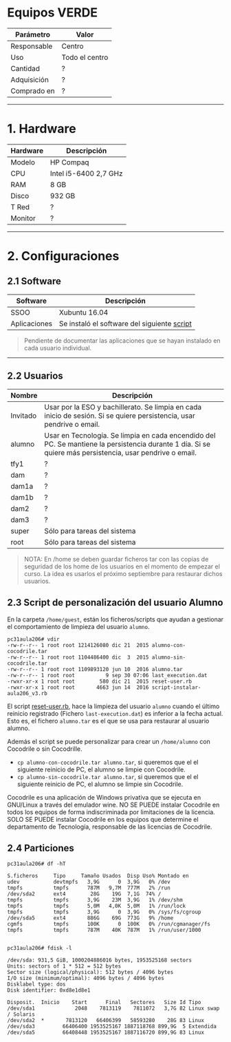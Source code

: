 
# Equipos VERDE

| Parámetro   | Valor          |
| ----------- | -------------- |
| Responsable | Centro         |
| Uso         | Todo el centro |
| Cantidad    | ?              |
| Adquisición | ?              |
| Comprado en | ?              |

---

# 1. Hardware

| Hardware | Descripción           |
| -------- | --------------------- |
| Modelo   | HP Compaq             |
| CPU      | Intel i5-6400 2,7 GHz |
| RAM      | 8 GB                  |
| Disco    | 932 GB |
| T Red    | ? |
| Monitor  | ? |

---

# 2. Configuraciones

## 2.1 Software

| Software | Descripción   |
| -------- | ------------- |
| SSOO     | Xubuntu 16.04 |
| Aplicaciones | Se instaló el software del siguiente [script](./files/script-instalar-aula206_v3.rb) |

> Pendiente de documentar las aplicaciones que se hayan instalado en cada usuario individual.

---

## 2.2 Usuarios

| Nombre   | Descripción |
| -------- | ----------- |
| Invitado | Usar por la ESO y bachillerato. Se limpia en cada inicio de sesión. Si se quiere persistencia, usar pendrive o email. |
| alumno   | Usar en Tecnología. Se limpia en cada encendido del PC. Se mantiene la persistencia durante 1 día. Si se quiere más persistencia, usar pendrive o email. |
| tfy1     | ? |
| dam      | ? |
| dam1a    | ? |
| dam1b    | ? |
| dam2     | ? |
| dam3     | ? |
| super    | Sólo para tareas del sistema |
| root     | Sólo para tareas del sistema |

> NOTA: En /home se deben guardar ficheros tar con las copias de seguridad de los home de los usuarios en el momento de empezar el curso. La idea es usarlos el próximo septiembre para restaurar dichos usuarios.

## 2.3 Script de personalización del usuario Alumno

En la carpeta `/home/guest`, están los ficheros/scripts que ayudan a gestionar el comportamiento de limpieza del usuario `alumno`.

```
pc31aula206# vdir
-rw-r--r-- 1 root root 1214126080 dic 21  2015 alumno-con-cocodrile.tar
-rw-r--r-- 1 root root 1104486400 dic  3  2015 alumno-sin-cocodrile.tar
-rw-r--r-- 1 root root 1109893120 jun 10  2016 alumno.tar
-rw-r--r-- 1 root root          9 sep 30 07:06 last_execution.dat
-rwxr-xr-x 1 root root        580 dic 21  2015 reset-user.rb
-rwxr-xr-x 1 root root       4663 jun 14  2016 script-instalar-aula206_v3.rb
```

El script [reset-user.rb](./files/reset-user.rb), hace la limpieza del usuario `alumno` cuando el último reinicio registrado (Fichero `last-execution.dat`) es inferior a la fecha actual. Esto es, el fichero `alumno.tar` es el que se usa para restaurar al usuario alumno.

Además el script se puede personalizar para crear un `/home/alumno` con Cocodrile o sin Cocodrille.
* `cp alumno-con-cocodrile.tar alumno.tar`, si queremos que el el siguiente reinicio de PC, el alumno se limpie con Cocodrile.
* `cp alumno-sin-cocodrile.tar alumno.tar`, si queremos que el el siguiente reinicio de PC, el alumno se limpie sin Cocodrile.

Cocodrile es una aplicación de Windows privativa que se ejecuta en GNU/Linux a través del emulador wine. NO SE PUEDE instalar Cocodrile en todos los equipos de forma indiscriminada por limitaciones de la licencia. SOLO SE PUEDE instalar Cocodrile en los equipos que determine el departamento de Tecnología, responsable de las licencias de Cocodrile.

## 2.4 Particiones

```
pc31aula206# df -hT

S.ficheros     Tipo     Tamaño Usados  Disp Uso% Montado en
udev           devtmpfs   3,9G      0  3,9G   0% /dev
tmpfs          tmpfs      787M   9,7M  777M   2% /run
/dev/sda2      ext4        28G    19G  7,1G  74% /
tmpfs          tmpfs      3,9G    23M  3,9G   1% /dev/shm
tmpfs          tmpfs      5,0M   4,0K  5,0M   1% /run/lock
tmpfs          tmpfs      3,9G      0  3,9G   0% /sys/fs/cgroup
/dev/sda5      ext4       886G    69G  773G   9% /home
cgmfs          tmpfs      100K      0  100K   0% /run/cgmanager/fs
tmpfs          tmpfs      787M    40K  787M   1% /run/user/1000


pc31aula206# fdisk -l

/dev/sda: 931,5 GiB, 1000204886016 bytes, 1953525168 sectors
Units: sectors of 1 * 512 = 512 bytes
Sector size (logical/physical): 512 bytes / 4096 bytes
I/O size (minimum/optimal): 4096 bytes / 4096 bytes
Disklabel type: dos
Disk identifier: 0xd8e1d8e1

Disposit.  Inicio    Start      Final   Sectores   Size Id Tipo
/dev/sda1             2048    7813119    7811072   3,7G 82 Linux swap / Solaris
/dev/sda2  *       7813120   66406399   58593280    28G 83 Linux
/dev/sda3         66406400 1953525167 1887118768 899,9G  5 Extendida
/dev/sda5         66408448 1953525167 1887116720 899,9G 83 Linux
```
